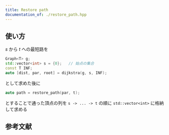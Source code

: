 ```yaml
---
title: Restore path
documentation_of: ./restore_path.hpp
---
```


## 使い方

$s$ から $t$ への最短路を

```cpp
Graph<T> g;
std::vector<int> s = {0};   // 始点の集合
const T INF;
auto [dist, par, root] = dijkstra(g, s, INF);
```

として求めた後に

```cpp
auto path = restore_path(par, t);
```

とすることで通った頂点の列を `s -> ... -> t` の順に `std::vector<int>` に格納して求める

## 参考文献

